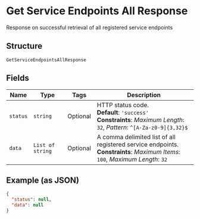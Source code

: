 
# Get Service Endpoints All Response

Response on successful retrieval of all registered service endpoints

## Structure

`GetServiceEndpointsAllResponse`

## Fields

| Name | Type | Tags | Description |
|  --- | --- | --- | --- |
| `status` | `string` | Optional | HTTP status code.<br>**Default**: `'success'`<br>**Constraints**: *Maximum Length*: `32`, *Pattern*: `^[A-Za-z0-9]{3,32}$` |
| `data` | `List of string` | Optional | A comma delimited list of all registered service endpoints.<br>**Constraints**: *Maximum Items*: `100`, *Maximum Length*: `32` |

## Example (as JSON)

```json
{
  "status": null,
  "data": null
}
```

